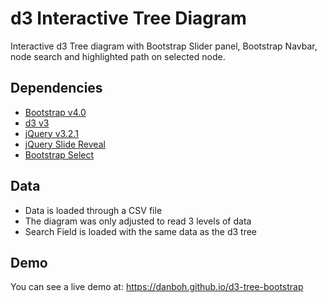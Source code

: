 # d3 Interactive Tree Diagram
Interactive d3 Tree diagram with Bootstrap Slider panel, Bootstrap Navbar, node search and highlighted path on selected node.

## Dependencies
- [Bootstrap v4.0](https://getbootstrap.com/docs/4.2/getting-started/introduction/)
- [d3 v3](https://github.com/d3/d3)
- [jQuery v3.2.1](https://jquery.com/)
- [jQuery Slide Reveal](https://nnattawat.github.io/slideReveal/)
- [Bootstrap Select](https://developer.snapappointments.com/bootstrap-select/)

## Data
- Data is loaded through a CSV file
- The diagram was only adjusted to read 3 levels of data
- Search Field is loaded with the same data as the d3 tree

## Demo
You can see a live demo at: https://danboh.github.io/d3-tree-bootstrap
